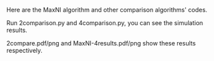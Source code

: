 Here are the MaxNI algorithm and other comparison algorithms' codes.

Run 2comparison.py and 4comparison.py, you can see the simulation results.

2compare.pdf/png and MaxNI-4results.pdf/png show these results respectively.

